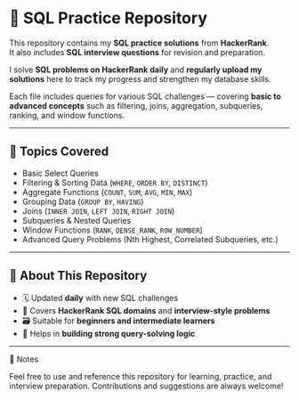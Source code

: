 # 🧩 SQL Practice Repository

This repository contains my **SQL practice solutions** from **HackerRank**.  
It also includes **SQL interview questions** for revision and preparation.

I solve **SQL problems on HackerRank daily** and **regularly upload my solutions** here to track my progress and strengthen my database skills.

Each file includes queries for various SQL challenges — covering **basic to advanced concepts** such as filtering, joins, aggregation, subqueries, ranking, and window functions.

---

## 🧠 Topics Covered

- Basic Select Queries  
- Filtering & Sorting Data (`WHERE`, `ORDER BY`, `DISTINCT`)  
- Aggregate Functions (`COUNT`, `SUM`, `AVG`, `MIN`, `MAX`)  
- Grouping Data (`GROUP BY`, `HAVING`)  
- Joins (`INNER JOIN`, `LEFT JOIN`, `RIGHT JOIN`)  
- Subqueries & Nested Queries  
- Window Functions (`RANK`, `DENSE_RANK`, `ROW_NUMBER`)  
- Advanced Query Problems (Nth Highest, Correlated Subqueries, etc.)

---

## 🚀 About This Repository

- 🗓️ Updated **daily** with new SQL challenges  
- 🧩 Covers **HackerRank SQL domains** and **interview-style problems**  
- 🗃️ Suitable for **beginners and intermediate learners**  
- 🧠 Helps in **building strong query-solving logic**

---

🏁 Notes

Feel free to use and reference this repository for learning, practice, and interview preparation.
Contributions and suggestions are always welcome!


